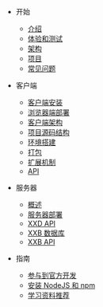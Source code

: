* <i class="icon far fa-smile-beam"></i> 开始

  * [介绍](README)
  * [体验和测试](README)
  * [架构](start/arch)
  * [项目](start/project)
  * [常见问题](start/faq)

* <i class="icon fas fa-laptop-code"></i> 客户端

  * [客户端安装](client/install)
  * [浏览器端部署](client/browser-deploy)
  * [客户端架构](client/arch)
  * [项目源码结构](client/project)
  * [环境搭建](client/start)
  * [打包](client/package.md)
  * [扩展机制](client/extension.md)
  * [API](client/api.md)

* <i class="icon fas fa-running"></i> 服务器

  * [概述](server/summary)
  * [服务器部署](server/deploy)
  * [XXD API](server/xxd-api)
  * [XXB 数据库](server/xxb-api)
  * [XXB API](server/xxb-api)

* <i class="icon far fa-compass"></i> 指南

  * [参与到官方开发](contribute.md)
  * [安装 NodeJS 和 npm](guide/install-nodejs.md)
  * [学习资料推荐](guide/learn)
